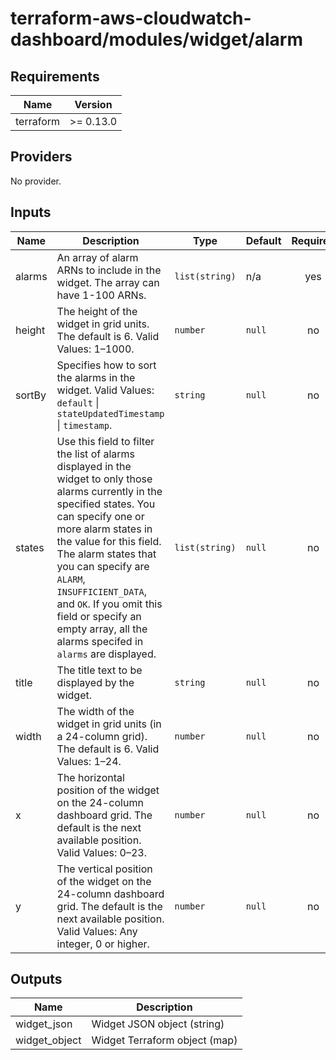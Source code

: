 # terraform-aws-cloudwatch-dashboard/modules/widget/alarm

<!-- BEGINNING OF PRE-COMMIT-TERRAFORM DOCS HOOK -->
## Requirements

| Name | Version |
|------|---------|
| terraform | >= 0.13.0 |

## Providers

No provider.

## Inputs

| Name | Description | Type | Default | Required |
|------|-------------|------|---------|:--------:|
| alarms | An array of alarm ARNs to include in the widget. The array can have 1-100 ARNs. | `list(string)` | n/a | yes |
| height | The height of the widget in grid units. The default is 6. Valid Values: 1–1000. | `number` | `null` | no |
| sortBy | Specifies how to sort the alarms in the widget. Valid Values: `default` \| `stateUpdatedTimestamp` \| `timestamp`. | `string` | `null` | no |
| states | Use this field to filter the list of alarms displayed in the widget to only those alarms currently in the specified states. You can specify one or more alarm states in the value for this field. The alarm states that you can specify are `ALARM`, `INSUFFICIENT_DATA`, and `OK`. If you omit this field or specify an empty array, all the alarms specifed in `alarms` are displayed. | `list(string)` | `null` | no |
| title | The title text to be displayed by the widget. | `string` | `null` | no |
| width | The width of the widget in grid units (in a 24-column grid). The default is 6. Valid Values: 1–24. | `number` | `null` | no |
| x | The horizontal position of the widget on the 24-column dashboard grid. The default is the next available position. Valid Values: 0–23. | `number` | `null` | no |
| y | The vertical position of the widget on the 24-column dashboard grid. The default is the next available position. Valid Values: Any integer, 0 or higher. | `number` | `null` | no |

## Outputs

| Name | Description |
|------|-------------|
| widget\_json | Widget JSON object (string) |
| widget\_object | Widget Terraform object (map) |

<!-- END OF PRE-COMMIT-TERRAFORM DOCS HOOK -->
